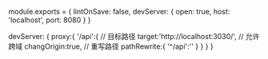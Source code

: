 <!-- 添加项 -->
module.exports = {
  lintOnSave: false,
  devServer: {
    open: true,
    host: 'localhost',
    port: 8080
  }
}
<!-- 配置跨域 -->
devServer: {
  proxy:{
    '/api':{
      // 目标路径
      target:'http://localhost:3030/',
      // 允许跨域
      changOrigin:true,
      // 重写路径
      pathRewrite:{
        '^/api':''
      }
    }
  }
}
